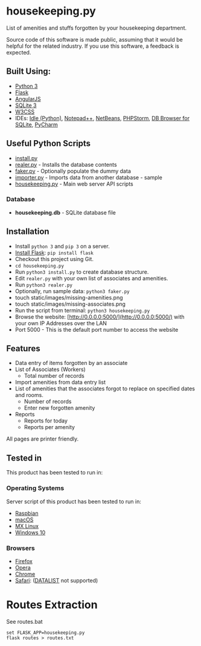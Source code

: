 # housekeeping.py

List of amenities and stuffs forgotten by your housekeeping department.

Source code of this software is made public, assuming that it would be helpful for the related industry.
If you use this software, a feedback is expected.


## Built Using:

* [Python 3](https://www.python.org/downloads/)
* [Flask](https://palletsprojects.com/p/flask/)
* [AngularJS](https://angularjs.org/)
* [SQLite 3](https://www.sqlite.org/)
* [W3CSS](https://www.w3schools.com/w3css/)
* IDEs: [Idle (Python)](https://www.python.org/downloads/), [Notepad++](https://notepad-plus-plus.org), [NetBeans](https://netbeans.org), [PHPStorm](https://www.jetbrains.com/?from=anytizer), [DB Browser for SQLite](https://sqlitebrowser.org), [PyCharm](https://www.jetbrains.com/pycharm/)


## Useful Python Scripts

* [install.py](install.py)
* [realer.py](realer.py) - Installs the database contents
* [faker.py](faker.py) - Optionally populate the dummy data
* [importer.py](importer.py) - Imports data from another database - sample
* [housekeeping.py](housekeeping.py) - Main web server API scripts


### Database

* **housekeeping.db** - SQLite database file


## Installation

* Install `python 3` and `pip 3` on a server.
* [Install Flask](https://flask.palletsprojects.com/en/1.1.x/installation/): `pip install flask`
* Checkout this project using Git.
* `cd housekeeping.py`
* Run `python3 install.py` to create database structure.
* Edit `realer.py` with your own list of associates and amenities.
* Run `python3 realer.py`
* Optionally, run sample data: `python3 faker.py`
* touch static/images/missing-amenities.png
* touch static/images/missing-associates.png
* Run the script from terminal: `python3 housekeeping.py`
* Browse the website: [http://0.0.0.0:5000/](http://0.0.0.0:5000/) with your own IP Addresses over the LAN
* Port 5000 - This is the default port number to access the website


## Features

* Data entry of  items forgotten by an associate
* List of Associates (Workers)
  - Total number of records
* Import amenities from data entry list
* List of amenities that the associates forgot to replace on specified dates and rooms.
  - Number of records
  - Enter new forgotten amenity
* Reports
  - Reports for today
  - Reports per amenity

All pages are printer friendly.


## Tested in

This product has been tested to run in:


### Operating Systems

Server script of this product has been tested to run in:

* [Raspbian](https://www.raspberrypi.org)
* [macOS](https://en.wikipedia.org/wiki/MacOS)
* [MX Linux](https://mxlinux.org)
* [Windows 10](https://www.microsoft.com/en-ca/windows/get-windows-10)


### Browsers

* [Firefox](https://www.mozilla.org/en-CA/firefox/new/)
* [Opera](https://www.opera.com/download)
* [Chrome](https://www.google.com/chrome/)
* [Safari](https://support.apple.com/downloads/safari): ([DATALIST](https://developer.mozilla.org/en-US/docs/Web/HTML/Element/datalist) not supported)


# Routes Extraction

See routes.bat

    set FLASK_APP=housekeeping.py
    flask routes > routes.txt

